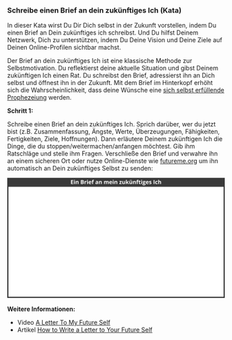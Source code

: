 ### Schreibe einen Brief an dein zukünftiges Ich (Kata)

In dieser Kata wirst Du Dir Dich selbst in der Zukunft vorstellen, indem Du einen Brief an Dein zukünftiges ich schreibst. Und Du hilfst Deinem Netzwerk, Dich zu unterstützen, indem Du Deine Vision und Deine Ziele auf Deinen Online-Profilen sichtbar machst.

Der Brief an dein zukünftiges Ich ist eine klassische Methode zur Selbstmotivation. Du reflektierst deine aktuelle Situation und gibst Deinem zukünftigen Ich einen Rat. Du schreibst den Brief, adressierst ihn an Dich selbst und öffnest ihn in der Zukunft. Mit dem Brief im Hinterkopf erhöht sich die Wahrscheinlichkeit, dass deine Wünsche eine [sich selbst erfüllende Prophezeiung](https://en.wikipedia.org/wiki/Self-fulfilling_prophecy) werden.



**Schritt 1:** 

Schreibe einen Brief an dein zukünftiges Ich. Sprich darüber, wer du jetzt bist (z.B. Zusammenfassung, Ängste, Werte, Überzeugungen, Fähigkeiten, Fertigkeiten, Ziele, Hoffnungen). Dann erläutere Deinem zukünftigen Ich die Dinge, die du stoppen/weitermachen/anfangen möchtest. Gib ihm Ratschläge und stelle ihm Fragen. Verschließe den Brief und verwahre ihn an einem sicheren Ort oder nutze Online-Dienste wie [futureme.org](https://futureme.org) um ihn automatisch an Dein zukünftiges Selbst zu senden:

![](images/lernOS-Kata-Ein-Brief-an-mein-zukuenftiges-Ich.png)



**Weitere Informationen:**

* Video [A Letter To My Future Self](https://www.youtube.com/watch?v=XwN0tJlXF-0)
* Artikel [How to Write a Letter to Your Future Self](https://www.wikihow.com/Write-a-Letter-to-Your-Future-Self)
